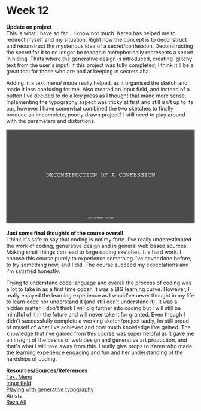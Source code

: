 # Week 12 <br> 
__Update on project__ <br> 
This is what I have so far... I know not much. Karen has helped me to redirect myself and my situation. Right now the concept is to deconstruct and reconstruct the mysterious idea of a secret/confession. Deconstructing the secret for it to no longer be readable metephorically represents a secret in hiding. Thats where the generative design is introduced, creating 'glitchy' text from the user's input. If this project was fully completed, I think it'll be a great tool for those who are bad at keeping in secrets aha. <br> 

Adding in a text menu/ mode really helped, as it organised the sketch and made it less confusing for me. Also created an input field, and instead of a button I've decided to do a key press as I thought that made more sense. Inplementing the typography aspect was tricky at first and still isn't up to its par, however I have somewhat combined the two sketches to finally produce an imcomplete, poorly drawn project? I still need to play around with the parameters and distortions. <br> 

![](https://github.com/ChantelLai/Slave-to-the-Algorithm/blob/master/Week12/DeconstructionConfession.gif) <br> 

__Just some final thoughts of the course overall__ <br>
I think it's safe to say that coding is not my forte. I've really underestimated the work of coding, generative design and in general web based sources. Making small things can lead to large coding sketches. It's hard work. I choose this course purely to experience something i've never done before, to try something new, and I did. The course succeed my expectations and I'm satisfied honestly. <br> 

Trying to understand code language and overall the process of coding was a lot to take in as a first time coder. It was a BIG learning curve. However, I really enjoyed the learning experience as I would've never thought in my life to learn code nor understand it (and still don't understand it). It was a hidden matter. I don't think I will dig further into coding but I will still be mindful of it in the future and will never take it for granted. Even though I didn't successfully complete a working sketch/project sadly, Im still proud of myself of what i've achieved and how much knowledge i've gained. The knowledge that i've gained from this course was super helpful as it gave me an insight of the basics of web design and generative art production, and that's what I will take away from this. I really give props to Karen who made the learning experience engaging and fun and her understanding of the hardships of coding. 

__Resources/Sources/References__<br>
[Text Menu](https://www.youtube.com/watch?v=TgHhEzKlLb4)<br>
[Input field](https://p5js.org/examples/dom-input-and-button.html) <br>
[Playing with generative typography](https://madebypi.co.uk/blog/playing-about-with-generative-typography/)<br>
_Atrists_<br>
[Reza Ali](https://www.syedrezaali.com/generative-typography-experiments/)<br>

